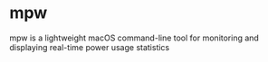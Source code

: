 # mpw
mpw is a lightweight macOS command-line tool for monitoring and displaying real-time power usage statistics
